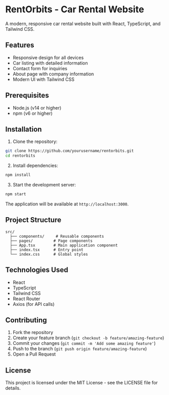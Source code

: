 # RentOrbits - Car Rental Website

A modern, responsive car rental website built with React, TypeScript, and Tailwind CSS.

## Features

- Responsive design for all devices
- Car listing with detailed information
- Contact form for inquiries
- About page with company information
- Modern UI with Tailwind CSS

## Prerequisites

- Node.js (v14 or higher)
- npm (v6 or higher)

## Installation

1. Clone the repository:
```bash
git clone https://github.com/yourusername/rentorbits.git
cd rentorbits
```

2. Install dependencies:
```bash
npm install
```

3. Start the development server:
```bash
npm start
```

The application will be available at `http://localhost:3000`.

## Project Structure

```
src/
  ├── components/     # Reusable components
  ├── pages/         # Page components
  ├── App.tsx        # Main application component
  ├── index.tsx      # Entry point
  └── index.css      # Global styles
```

## Technologies Used

- React
- TypeScript
- Tailwind CSS
- React Router
- Axios (for API calls)

## Contributing

1. Fork the repository
2. Create your feature branch (`git checkout -b feature/amazing-feature`)
3. Commit your changes (`git commit -m 'Add some amazing feature'`)
4. Push to the branch (`git push origin feature/amazing-feature`)
5. Open a Pull Request

## License

This project is licensed under the MIT License - see the LICENSE file for details. 
